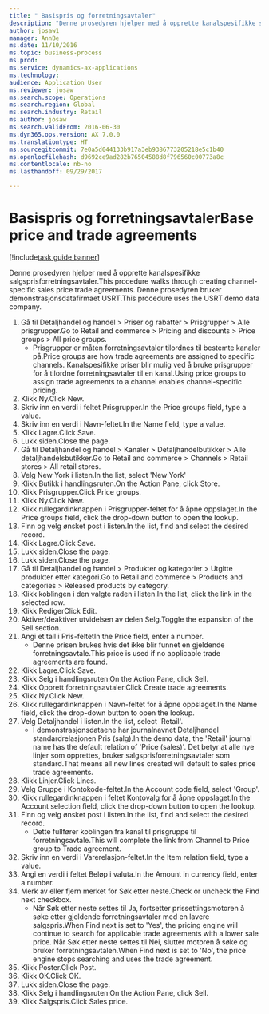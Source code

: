 ```yaml
--- 
title: " Basispris og forretningsavtaler"
description: "Denne prosedyren hjelper med å opprette kanalspesifikke salgsprisforretningsavtaler."
author: josaw1
manager: AnnBe
ms.date: 11/10/2016
ms.topic: business-process
ms.prod: 
ms.service: dynamics-ax-applications
ms.technology: 
audience: Application User
ms.reviewer: josaw
ms.search.scope: Operations
ms.search.region: Global
ms.search.industry: Retail
ms.author: josaw
ms.search.validFrom: 2016-06-30
ms.dyn365.ops.version: AX 7.0.0
ms.translationtype: HT
ms.sourcegitcommit: 7e0a5d044133b917a3eb9386773205218e5c1b40
ms.openlocfilehash: d9692ce9ad282b76504588d8f796560c00773a8c
ms.contentlocale: nb-no
ms.lasthandoff: 09/29/2017

---
```

# <a name="base-price-and-trade-agreements"></a><span data-ttu-id="b8913-103"> Basispris og forretningsavtaler</span><span class="sxs-lookup"><span data-stu-id="b8913-103">Base price and trade agreements</span></span>

[!include[task guide banner](../includes/task-guide-banner.md)]

<span data-ttu-id="b8913-104">Denne prosedyren hjelper med å opprette kanalspesifikke salgsprisforretningsavtaler.</span><span class="sxs-lookup"><span data-stu-id="b8913-104">This procedure walks through creating channel-specific sales price trade agreements.</span></span> <span data-ttu-id="b8913-105">Denne prosedyren bruker demonstrasjonsdatafirmaet USRT.</span><span class="sxs-lookup"><span data-stu-id="b8913-105">This procedure uses the USRT demo data company.</span></span>

1. <span data-ttu-id="b8913-106">Gå til Detaljhandel og handel > Priser og rabatter > Prisgrupper > Alle prisgrupper.</span><span class="sxs-lookup"><span data-stu-id="b8913-106">Go to Retail and commerce > Pricing and discounts > Price groups > All price groups.</span></span>
    * <span data-ttu-id="b8913-107">Prisgrupper er måten forretningsavtaler tilordnes til bestemte kanaler på.</span><span class="sxs-lookup"><span data-stu-id="b8913-107">Price groups are how trade agreements are assigned to specific channels.</span></span> <span data-ttu-id="b8913-108">Kanalspesifikke priser blir mulig ved å bruke prisgrupper for å tilordne forretningsavtaler til en kanal.</span><span class="sxs-lookup"><span data-stu-id="b8913-108">Using price groups to assign trade agreements to a channel enables channel-specific pricing.</span></span>  
2. <span data-ttu-id="b8913-109">Klikk Ny.</span><span class="sxs-lookup"><span data-stu-id="b8913-109">Click New.</span></span>
3. <span data-ttu-id="b8913-110">Skriv inn en verdi i feltet Prisgrupper.</span><span class="sxs-lookup"><span data-stu-id="b8913-110">In the Price groups field, type a value.</span></span>
4. <span data-ttu-id="b8913-111">Skriv inn en verdi i Navn-feltet.</span><span class="sxs-lookup"><span data-stu-id="b8913-111">In the Name field, type a value.</span></span>
5. <span data-ttu-id="b8913-112">Klikk Lagre.</span><span class="sxs-lookup"><span data-stu-id="b8913-112">Click Save.</span></span>
6. <span data-ttu-id="b8913-113">Lukk siden.</span><span class="sxs-lookup"><span data-stu-id="b8913-113">Close the page.</span></span>
7. <span data-ttu-id="b8913-114">Gå til Detaljhandel og handel > Kanaler > Detaljhandelbutikker > Alle detaljhandelsbutikker.</span><span class="sxs-lookup"><span data-stu-id="b8913-114">Go to Retail and commerce > Channels > Retail stores > All retail stores.</span></span>
8. <span data-ttu-id="b8913-115">Velg New York i listen.</span><span class="sxs-lookup"><span data-stu-id="b8913-115">In the list, select 'New York'</span></span>
9. <span data-ttu-id="b8913-116">Klikk Butikk i handlingsruten.</span><span class="sxs-lookup"><span data-stu-id="b8913-116">On the Action Pane, click Store.</span></span>
10. <span data-ttu-id="b8913-117">Klikk Prisgrupper.</span><span class="sxs-lookup"><span data-stu-id="b8913-117">Click Price groups.</span></span>
11. <span data-ttu-id="b8913-118">Klikk Ny.</span><span class="sxs-lookup"><span data-stu-id="b8913-118">Click New.</span></span>
12. <span data-ttu-id="b8913-119">Klikk rullegardinknappen i Prisgrupper-feltet for å åpne oppslaget.</span><span class="sxs-lookup"><span data-stu-id="b8913-119">In the Price groups field, click the drop-down button to open the lookup.</span></span>
13. <span data-ttu-id="b8913-120">Finn og velg ønsket post i listen.</span><span class="sxs-lookup"><span data-stu-id="b8913-120">In the list, find and select the desired record.</span></span>
14. <span data-ttu-id="b8913-121">Klikk Lagre.</span><span class="sxs-lookup"><span data-stu-id="b8913-121">Click Save.</span></span>
15. <span data-ttu-id="b8913-122">Lukk siden.</span><span class="sxs-lookup"><span data-stu-id="b8913-122">Close the page.</span></span>
16. <span data-ttu-id="b8913-123">Lukk siden.</span><span class="sxs-lookup"><span data-stu-id="b8913-123">Close the page.</span></span>
17. <span data-ttu-id="b8913-124">Gå til Detaljhandel og handel > Produkter og kategorier > Utgitte produkter etter kategori.</span><span class="sxs-lookup"><span data-stu-id="b8913-124">Go to Retail and commerce > Products and categories > Released products by category.</span></span>
18. <span data-ttu-id="b8913-125">Klikk koblingen i den valgte raden i listen.</span><span class="sxs-lookup"><span data-stu-id="b8913-125">In the list, click the link in the selected row.</span></span>
19. <span data-ttu-id="b8913-126">Klikk Rediger</span><span class="sxs-lookup"><span data-stu-id="b8913-126">Click Edit.</span></span>
20. <span data-ttu-id="b8913-127">Aktiver/deaktiver utvidelsen av delen Selg.</span><span class="sxs-lookup"><span data-stu-id="b8913-127">Toggle the expansion of the Sell section.</span></span>
21. <span data-ttu-id="b8913-128">Angi et tall i Pris-feltet</span><span class="sxs-lookup"><span data-stu-id="b8913-128">In the Price field, enter a number.</span></span>
    * <span data-ttu-id="b8913-129">Denne prisen brukes hvis det ikke blir funnet en gjeldende forretningsavtale.</span><span class="sxs-lookup"><span data-stu-id="b8913-129">This price is used if no applicable trade agreements are found.</span></span>  
22. <span data-ttu-id="b8913-130">Klikk Lagre.</span><span class="sxs-lookup"><span data-stu-id="b8913-130">Click Save.</span></span>
23. <span data-ttu-id="b8913-131">Klikk Selg i handlingsruten.</span><span class="sxs-lookup"><span data-stu-id="b8913-131">On the Action Pane, click Sell.</span></span>
24. <span data-ttu-id="b8913-132">Klikk Opprett forretningsavtaler.</span><span class="sxs-lookup"><span data-stu-id="b8913-132">Click Create trade agreements.</span></span>
25. <span data-ttu-id="b8913-133">Klikk Ny.</span><span class="sxs-lookup"><span data-stu-id="b8913-133">Click New.</span></span>
26. <span data-ttu-id="b8913-134">Klikk rullegardinknappen i Navn-feltet for å åpne oppslaget.</span><span class="sxs-lookup"><span data-stu-id="b8913-134">In the Name field, click the drop-down button to open the lookup.</span></span>
27. <span data-ttu-id="b8913-135">Velg Detaljhandel i listen.</span><span class="sxs-lookup"><span data-stu-id="b8913-135">In the list, select 'Retail'.</span></span>
    * <span data-ttu-id="b8913-136">I demonstrasjonsdataene har journalnavnet Detaljhandel standardrelasjonen Pris (salg).</span><span class="sxs-lookup"><span data-stu-id="b8913-136">In the demo data, the 'Retail' journal name has the default relation of 'Price (sales)'.</span></span> <span data-ttu-id="b8913-137">Det betyr at alle nye linjer som opprettes, bruker salgsprisforretningsavtaler som standard.</span><span class="sxs-lookup"><span data-stu-id="b8913-137">That means all new lines created will default to sales price trade agreements.</span></span>  
28. <span data-ttu-id="b8913-138">Klikk Linjer.</span><span class="sxs-lookup"><span data-stu-id="b8913-138">Click Lines.</span></span>
29. <span data-ttu-id="b8913-139">Velg Gruppe i Kontokode-feltet.</span><span class="sxs-lookup"><span data-stu-id="b8913-139">In the Account code field, select 'Group'.</span></span>
30. <span data-ttu-id="b8913-140">Klikk rullegardinknappen i feltet Kontovalg for å åpne oppslaget.</span><span class="sxs-lookup"><span data-stu-id="b8913-140">In the Account selection field, click the drop-down button to open the lookup.</span></span>
31. <span data-ttu-id="b8913-141">Finn og velg ønsket post i listen.</span><span class="sxs-lookup"><span data-stu-id="b8913-141">In the list, find and select the desired record.</span></span>
    * <span data-ttu-id="b8913-142">Dette fullfører koblingen fra kanal til prisgruppe til forretningsavtale.</span><span class="sxs-lookup"><span data-stu-id="b8913-142">This will complete the link from Channel to Price group to Trade agreement.</span></span>  
32. <span data-ttu-id="b8913-143">Skriv inn en verdi i Varerelasjon-feltet.</span><span class="sxs-lookup"><span data-stu-id="b8913-143">In the Item relation field, type a value.</span></span>
33. <span data-ttu-id="b8913-144">Angi en verdi i feltet Beløp i valuta.</span><span class="sxs-lookup"><span data-stu-id="b8913-144">In the Amount in currency field, enter a number.</span></span>
34. <span data-ttu-id="b8913-145">Merk av eller fjern merket for Søk etter neste.</span><span class="sxs-lookup"><span data-stu-id="b8913-145">Check or uncheck the Find next checkbox.</span></span>
    * <span data-ttu-id="b8913-146">Når Søk etter neste settes til Ja, fortsetter prissettingsmotoren å søke etter gjeldende forretningsavtaler med en lavere salgspris.</span><span class="sxs-lookup"><span data-stu-id="b8913-146">When Find next is set to 'Yes', the pricing engine will continue to search for applicable trade agreements with a lower sale price.</span></span> <span data-ttu-id="b8913-147">Når Søk etter neste settes til Nei, slutter motoren å søke og bruker forretningsavtalen.</span><span class="sxs-lookup"><span data-stu-id="b8913-147">When Find next is set to 'No', the price engine stops searching and uses the trade agreement.</span></span>  
35. <span data-ttu-id="b8913-148">Klikk Poster.</span><span class="sxs-lookup"><span data-stu-id="b8913-148">Click Post.</span></span>
36. <span data-ttu-id="b8913-149">Klikk OK.</span><span class="sxs-lookup"><span data-stu-id="b8913-149">Click OK.</span></span>
37. <span data-ttu-id="b8913-150">Lukk siden.</span><span class="sxs-lookup"><span data-stu-id="b8913-150">Close the page.</span></span>
38. <span data-ttu-id="b8913-151">Klikk Selg i handlingsruten.</span><span class="sxs-lookup"><span data-stu-id="b8913-151">On the Action Pane, click Sell.</span></span>
39. <span data-ttu-id="b8913-152">Klikk Salgspris.</span><span class="sxs-lookup"><span data-stu-id="b8913-152">Click Sales price.</span></span>


